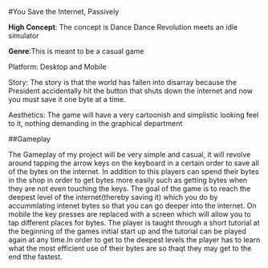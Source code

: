 #You Save the Internet, Passively


**High Concept**: The concept is Dance Dance Revolution meets an idle simulator

**Genre**:This is meant to be a casual game

Platform: Desktop and Mobile

Story: The story is that the world has fallen into disarray because the President accidentally hit the button that shuts down the internet and now you must save it one byte at a time.

Aesthetics: The game will have a very cartoonish and simplistic looking feel to it, nothing demanding in the graphical department

##Gameplay

The Gameplay of my project will be very simple and casual, it will revolve around tapping the arrow keys on the keyboard in a certain order to save all of the bytes on the internet. 
In addition to this players can spend their bytes in the shop in order to get bytes more easily such as getting bytes when they are not even touching the keys. The goal of the game is to reach the deepest level of the internet(thereby saving it)
which you do by accummlating intenet bytes so that you can go deeper into the internet. On mobile the key presses are replaced with a screen which will allow you to tap different places for bytes. The player is taught through a short tutorial at
the beginning of the games initial start up and the tutorial can be played again at any time.In order to get to the deepest levels the player has to learn what the most efficient use of their bytes are so thaqt they may get to the end tthe fastest.
